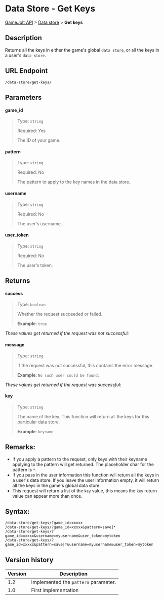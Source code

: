 # Data Store - Get Keys

[GameJolt API](../index.md) > [Data store](index.md) > __Get keys__

## Description

Returns all the keys in either the game's global `data store`, or all the keys in a user's `data store`.

## URL Endpoint

```
/data-store/get-keys/
```

## Parameters

#### game_id
> Type: `string`
>
> Required: Yes
>
> The ID of your game.

#### pattern
> Type: `string`
>
> Required: No
>
> The pattern to apply to the key names in the data store.

#### username
> Type: `string`
>
> Required: No
>
> The user's username.

#### user_token
> Type: `string`
>
> Required: No
>
> The user's token.

## Returns

#### success
> Type: `boolean`
>
> Whether the request succeeded or failed.
>
> __Example__: `true`

_These values get returned if the request was not successful:_

#### message
> Type: `string`
>
> If the request was not successful, this contains the error message.
>
> __Example__: `No such user could be found.`

_These values get returned if the request was successful:_

#### key
> Type: `string`
>
> The name of the key. This function will return all the keys for this particular data store.
>
> __Example__: `keyname`

## Remarks:

- If you apply a pattern to the request, only keys with their keyname applying to the pattern will get returned. The placeholder char for the pattern is `*`.
- If you pass in the user information this function will return all the keys in a user's data store. If you leave the user information empty, it will return all the keys in the game's global data store.
- This request will return a list of the `key` value, this means the `key` return value can appear more than once.

## Syntax:

```
/data-store/get-keys/?game_id=xxxxx
/data-store/get-keys/?game_id=xxxxx&pattern=save|*
/data-store/get-keys/?game_id=xxxxx&username=myusername&user_token=mytoken
/data-store/get-keys/?game_id=xxxxx&pattern=save|*&username=myusername&user_token=mytoken
```

## Version history

Version		 | Description
---			 | ---
1.2			 | Implemented the `pattern` parameter.
1.0			 | First implementation